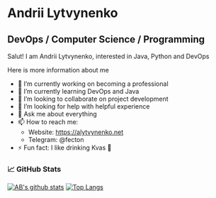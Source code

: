 # Andrii Lytvynenko
## DevOps / Computer Science / Programming
Salut! I am Andrii Lytvynenko, interested in Java, Python and DevOps 

Here is more information about me
- 🔭 I’m currently working on becoming a professional
- 🌱 I’m currently learning DevOps and Java
- 👯 I’m looking to collaborate on project development
- 🤔 I’m looking for help with helpful experience
- 💬 Ask me about everything
- 📫 How to reach me:
    * Website: https://alytvynenko.net
    * Telegram: @fecton
- ⚡ Fun fact: I like drinking Kvas 🥴


### 📈 GitHub Stats 
[![AB's github stats](https://github-readme-stats.vercel.app/api?username=fecton&count_private=true&show_icons=true)](https://github.com/fecton/github-readme-stats)
[![Top Langs](https://github-readme-stats.vercel.app/api/top-langs/?username=fecton&layout=compact&langs_count=10)](https://github.com/fecton/github-readme-stats)

